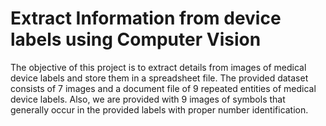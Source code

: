 # Extract Information from device labels using Computer Vision
The objective of this project is to extract details from images of medical device labels and store them in a spreadsheet file. The provided dataset consists of 7 images and a document file of 9 repeated entities of
medical device labels. Also, we are provided with 9 images of symbols that generally occur in the provided labels with proper number identification.
